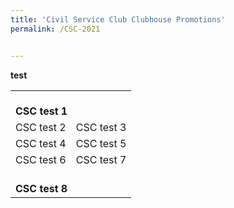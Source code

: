 ```yaml
---
title: 'Civil Service Club Clubhouse Promotions'
permalink: /CSC-2021


---
```


**test**

<table>
	<tr>
		<td colspan="2">
				<br>
			<b>CSC test 1</b>
		</td>
	</tr>
	<tr>
		<td>
			CSC test 2
		</td>
		<td>
			CSC test 3 
		</td>
	</tr>
	<tr>
		<td>
			CSC test 4
		</td>
		<td>
			 CSC test 5
		</td>
	</tr>
	<tr>
		<td>
			CSC test 6
		</td>
		<td>
			CSC test 7
		</td>
	</tr>
	<tr>
		<td colspan="2">
			<br>
			<b>CSC test 8</b>
		</td>
	</tr>

</table>
<br>
